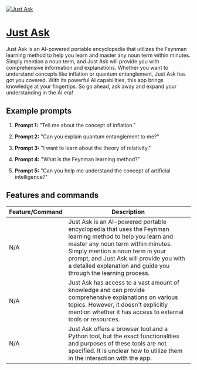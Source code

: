 [![Just Ask](https://files.oaiusercontent.com/file-4mvRlhSPKs0GEmptHJtnPtFP?se=2123-10-17T14%3A58%3A17Z&sp=r&sv=2021-08-06&sr=b&rscc=max-age%3D31536000%2C%20immutable&rscd=attachment%3B%20filename%3D195cd16a-5aa6-4f91-8516-cf0b6831a8d2.png&sig=ws9vSIM3NF52TZY2Aqmq672UY7hCMedDR1LrxzRZvYQ%3D)](https://chat.openai.com/g/g-oKeaGqUER-just-ask)

# [Just Ask](https://chat.openai.com/g/g-oKeaGqUER-just-ask)

Just Ask is an AI-powered portable encyclopedia that utilizes the Feynman learning method to help you learn and master any noun term within minutes. Simply mention a noun term, and Just Ask will provide you with comprehensive information and explanations. Whether you want to understand concepts like inflation or quantum entanglement, Just Ask has got you covered. With its powerful AI capabilities, this app brings knowledge at your fingertips. So go ahead, ask away and expand your understanding in the AI era!

## Example prompts

1. **Prompt 1:** "Tell me about the concept of inflation."

2. **Prompt 2:** "Can you explain quantum entanglement to me?"

3. **Prompt 3:** "I want to learn about the theory of relativity."

4. **Prompt 4:** "What is the Feynman learning method?"

5. **Prompt 5:** "Can you help me understand the concept of artificial intelligence?"

## Features and commands

| Feature/Command | Description |
| --- | --- |
| N/A | Just Ask is an AI-powered portable encyclopedia that uses the Feynman learning method to help you learn and master any noun term within minutes. Simply mention a noun term in your prompt, and Just Ask will provide you with a detailed explanation and guide you through the learning process. |
| N/A | Just Ask has access to a vast amount of knowledge and can provide comprehensive explanations on various topics. However, it doesn't explicitly mention whether it has access to external tools or resources. |
| N/A | Just Ask offers a browser tool and a Python tool, but the exact functionalities and purposes of these tools are not specified. It is unclear how to utilize them in the interaction with the app. |